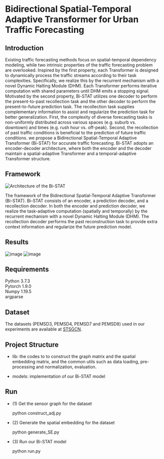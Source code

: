 # Bidirectional Spatial-Temporal Adaptive Transformer for Urban Traffic Forecasting

## Introduction
Existing traffic forecasting methods focus on spatial-temporal dependency modeling, while two intrinsic properties of the traffic forecasting problem are overlooked. Inspired by the first property, each Transformer is designed to dynamically process the traffic streams according to their task complexities. Specifically, we realize this by the recurrent mechanism with a novel Dynamic Halting Module (DHM). Each Transformer performs iterative computation with shared parameters until DHM emits a stopping signal. Motivated by the second property, Bi-STAT utilizes one decoder to perform the present-to-past recollection task and the other decoder to perform the present-to-future prediction task. The recollection task supplies complementary information to assist and regularize the prediction task for better generalization. First, the complexity of diverse forecasting tasks is non-uniformly distributed across various spaces (e.g. suburb vs. downtown) and times (e.g. rush hour vs. off-peak).  Second, the recollection of past traffic conditions is beneficial to the prediction of future traffic conditions.  we propose a Bidirectional Spatial-Temporal Adaptive Transformer (Bi-STAT) for accurate traffic forecasting. Bi-STAT adopts an encoder-decoder architecture, where both the encoder and the decoder maintain a spatial-adaptive Transformer and a temporal-adaptive Transformer structure. 

## Framework
![Architecture of the Bi-STAT](https://github.com/chenchl19941118/Bi-STAT/assets/25497533/fc56f193-6b2b-4777-9b82-612a3cc7265b)

The framework of the Bidirectional Spatial-Temporal Adaptive Transformer (Bi-STAT). Bi-STAT consists of an encoder, a prediction decoder, and
a recollection decoder. In both the encoder and prediction decoder, we realize the task-adaptive computation (spatially and temporally) by the recurrent
mechanism with a novel Dynamic Halting Module (DHM). The recollection decoder performs the past reconstruction task to provide extra context information
and regularize the future prediction model.

## Results
![image](https://github.com/chenchl19941118/Bi-STAT/assets/25497533/e6269451-bec6-4ba2-8042-537028a50a44)
![image](https://github.com/chenchl19941118/Bi-STAT/assets/25497533/914db691-7ea7-48b1-949b-c9cb5e71c4bd)


## Requirements

Python 3.7.3   
Pytorch 1.9.0   
Numpy 1.19.5   
argparse

## Dataset

The datasets (PEMSD3, PEMSD4, PEMSD7 and PEMSD8) used in our experiments are available at [STSGCN](https://github.com/Davidham3/STSGCN).

## Project Structure

* lib: the codes to to construct the graph matrix and the spatial embedding matrix, and the common utils such as data loading, pre-processing and normalization, evaluation.

* models: implementation of our Bi-STAT model


## Run 

* (1) Get the sensor graph for the dataset
  
    python construct_adj.py 

* (2) Generate the spatial embedding for the dataset
  
    python generate_SE.py

* (3) Run our Bi-STAT model

    python run.py 

